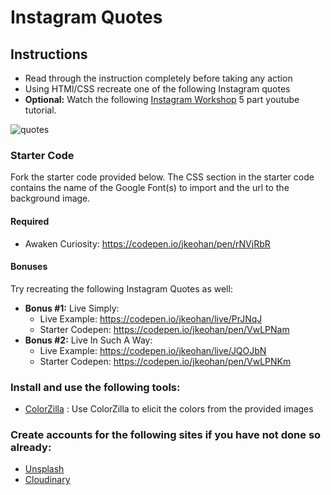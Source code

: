 # Instagram Quotes

## Instructions

 - Read through the instruction completely before taking any action
 - Using HTMl/CSS recreate one of the following Instagram quotes
 - **Optional:** Watch the following [Instagram Workshop](https://www.youtube.com/playlist?list=PL_vCSejjQiPyr7dbj-oJ8vjttYid9VWsb) 5 part youtube tutorial.

![quotes](https://i.imgur.com/Rq4A6Kt.png)

### Starter Code

Fork the starter code provided below. The CSS section in the starter code contains the name of the Google Font(s) to import and the url to the background image. 

#### Required
 - Awaken Curiosity: https://codepen.io/jkeohan/pen/rNVjRbR

#### Bonuses

Try recreating the following Instagram Quotes as well: 

 - **Bonus #1:** Live Simply: 
   - Live Example: https://codepen.io/jkeohan/live/PrJNqJ
   - Starter Codepen: https://codepen.io/jkeohan/pen/VwLPNam
 - **Bonus #2:** Live In Such A Way: 
   - Live Example: https://codepen.io/jkeohan/live/JQOJbN
   - Starter Codepen: https://codepen.io/jkeohan/pen/VwLPNKm

### Install and use the following tools:
  * [ColorZilla](https://chrome.google.com/webstore/detail/colorzilla/bhlhnicpbhignbdhedgjhgdocnmhomnp?hl=en) : Use ColorZilla to elicit the colors from the provided images

### Create accounts for the following sites if you have not done so already:
- [Unsplash](https://unsplash.com/)
- [Cloudinary](https://cloudinary.com/)

